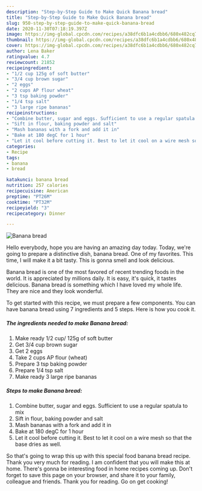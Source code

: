 ```yaml
---
description: "Step-by-Step Guide to Make Quick Banana bread"
title: "Step-by-Step Guide to Make Quick Banana bread"
slug: 950-step-by-step-guide-to-make-quick-banana-bread
date: 2020-11-30T07:18:19.397Z
image: https://img-global.cpcdn.com/recipes/a38dfc6b1a4cdbb6/680x482cq70/banana-bread-recipe-main-photo.jpg
thumbnail: https://img-global.cpcdn.com/recipes/a38dfc6b1a4cdbb6/680x482cq70/banana-bread-recipe-main-photo.jpg
cover: https://img-global.cpcdn.com/recipes/a38dfc6b1a4cdbb6/680x482cq70/banana-bread-recipe-main-photo.jpg
author: Lena Baker
ratingvalue: 4.7
reviewcount: 21852
recipeingredient:
- "1/2 cup 125g of soft butter"
- "3/4 cup brown sugar"
- "2 eggs"
- "2 cups AP flour wheat"
- "3 tsp baking powder"
- "1/4 tsp salt"
- "3 large ripe bananas"
recipeinstructions:
- "Combine butter, sugar and eggs. Sufficient to use a regular spatula to mix"
- "Sift in flour, baking powder and salt"
- "Mash bananas with a fork and add it in"
- "Bake at 180 degC for 1 hour"
- "Let it cool before cutting it. Best to let it cool on a wire mesh so that the base dries as well."
categories:
- Recipe
tags:
- banana
- bread

katakunci: banana bread 
nutrition: 257 calories
recipecuisine: American
preptime: "PT26M"
cooktime: "PT32M"
recipeyield: "3"
recipecategory: Dinner

---
```



![Banana bread](https://img-global.cpcdn.com/recipes/a38dfc6b1a4cdbb6/680x482cq70/banana-bread-recipe-main-photo.jpg)

Hello everybody, hope you are having an amazing day today. Today, we're going to prepare a distinctive dish, banana bread. One of my favorites. This time, I will make it a bit tasty. This is gonna smell and look delicious.

Banana bread is one of the most favored of recent trending foods in the world. It is appreciated by millions daily. It is easy, it's quick, it tastes delicious. Banana bread is something which I have loved my whole life. They are nice and they look wonderful.




To get started with this recipe, we must prepare a few components. You can have banana bread using 7 ingredients and 5 steps. Here is how you cook it.

<!--inarticleads1-->

##### The ingredients needed to make Banana bread:

1. Make ready 1/2 cup/ 125g of soft butter
1. Get 3/4 cup brown sugar
1. Get 2 eggs
1. Take 2 cups AP flour (wheat)
1. Prepare 3 tsp baking powder
1. Prepare 1/4 tsp salt
1. Make ready 3 large ripe bananas




<!--inarticleads2-->

##### Steps to make Banana bread:

1. Combine butter, sugar and eggs. Sufficient to use a regular spatula to mix
1. Sift in flour, baking powder and salt
1. Mash bananas with a fork and add it in
1. Bake at 180 degC for 1 hour
1. Let it cool before cutting it. Best to let it cool on a wire mesh so that the base dries as well.




So that's going to wrap this up with this special food banana bread recipe. Thank you very much for reading. I am confident that you will make this at home. There's gonna be interesting food in home recipes coming up. Don't forget to save this page on your browser, and share it to your family, colleague and friends. Thank you for reading. Go on get cooking!
